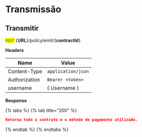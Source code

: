 # Transmissão

## Transmitir

<mark style="color:green;">`POST`</mark> {**URL**}/policy/emit/{**contractId**}

**Headers**

| Name          | Value              |
| ------------- | ------------------ |
| Content-Type  | `application/json` |
| Authorization | `Bearer <token>`   |
| username      | { Username }       |

**Response**

{% tabs %}
{% tab title="200" %}
```json
Retorna todo o contrato e o método de pagamento utilizado.
```
{% endtab %}
{% endtabs %}

